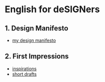 # English for deSIGNers
## 1. Design Manifesto
- [my design manifesto](presentation-manifesto/my_manifesto.md)
## 2. First Impressions
- [inspirations](first-impression/designers.md)
- [short drafts](first-impression/drafts-shortimpression.md)
